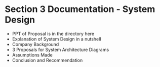 # Section 3 Documentation - System Design
- PPT of Proposal is in the directory here
- Explanation of System Design in a nutshell 
- Company Background
- 3 Proposals for System Architecture Diagrams
- Assumptions Made
- Conclusion and Recommendation